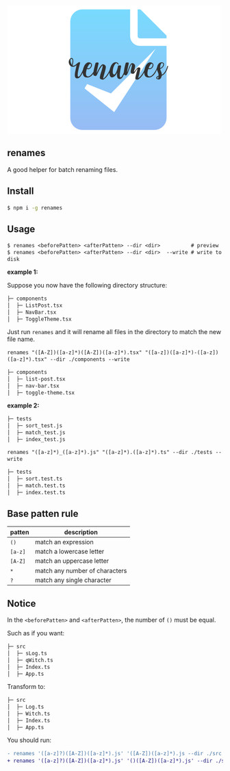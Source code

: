 ![img](./logo.svg)

## renames

A good helper for batch renaming files.

## Install

```sh
$ npm i -g renames
```

## Usage 

```shell
$ renames <beforePatten> <afterPatten> --dir <dir>          # preview
$ renames <beforePatten> <afterPatten> --dir <dir>  --write # write to disk
```

**example 1:**

Suppose you now have the following directory structure:

```shell
├─ components
│  ├─ ListPost.tsx
│  ├─ NavBar.tsx
│  ├─ ToggleTheme.tsx
```

Just run `renames` and it will rename all files in the directory to match the new file name.


```shell
renames "([A-Z])([a-z]*)([A-Z])([a-z]*).tsx" "([a-z])([a-z]*)-([a-z])([a-z]*).tsx" --dir ./components --write
```

```shell
├─ components
│  ├─ list-post.tsx
│  ├─ nav-bar.tsx
│  ├─ toggle-theme.tsx
```

**example 2:**

```shell
├─ tests
│  ├─ sort_test.js
│  ├─ match_test.js
│  ├─ index_test.js
```

```shell
renames "([a-z]*)_([a-z]*).js" "([a-z]*).([a-z]*).ts" --dir ./tests --write
```

```shell
├─ tests
│  ├─ sort.test.ts
│  ├─ match.test.ts
│  ├─ index.test.ts
```

## Base patten rule

| patten | description |
| -- | -- | 
| `()` | match an expression |
| `[a-z]` | match a lowercase letter |
| `[A-Z]` | match an uppercase letter |
| `*` | match any number of characters |
| `?` | match any single character |

## Notice

In the `<beforePatten>` and  `<afterPatten>`, the number of `()` must be equal.

Such as if you want:

```shell 
├─ src
│  ├─ sLog.ts
│  ├─ qWitch.ts
│  ├─ Index.ts
│  ├─ App.ts
```

Transform to:

```shell
├─ src
│  ├─ Log.ts
│  ├─ Witch.ts
│  ├─ Index.ts
│  ├─ App.ts
```

You should run:

```diff
- renames '([a-z]?)([A-Z])([a-z]*).js' '([A-Z])([a-z]*).js --dir ./src --write    // ❌
+ renames '([a-z]?)([A-Z])([a-z]*).js' '()([A-Z])([a-z]*).js' --dir ./src --write // ✅
```